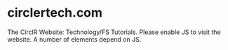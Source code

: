 # circlertech.com
The CirclR Website: Technology/FS Tutorials.
Please enable JS to visit the website.
A number of elements depend on JS.
